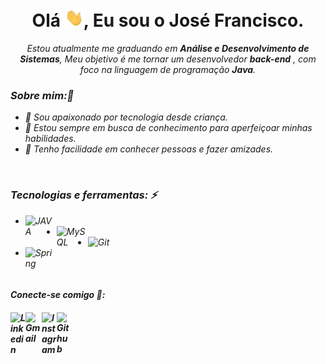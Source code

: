 <h1 align="center">Olá <img src="https://raw.githubusercontent.com/ABSphreak/ABSphreak/master/gifs/Hi.gif" width="30px">, Eu sou o José Francisco.</h1>

<p align="center">
  <em>
    Estou atualmente me graduando em <b>Análise e Desenvolvimento de Sistemas</b>, Meu objetivo é me tornar um desenvolvedor <b>back-end</b>&nbsp;, com foco na linguagem de programação <b>Java</b>.  
  <br>
  
</p>

<h3>Sobre mim:🧑</h3>

- 🧞 Sou apaixonado por tecnologia desde criança.
- 🔭 Estou sempre em busca de conhecimento para aperfeiçoar minhas habilidades.
- 👯 Tenho facilidade em conhecer pessoas e fazer amizades.
<br>

<h3>Tecnologias e ferramentas: ⚡ </h3>

- <img align= "left" alt="JAVA" width= "50px" src= "https://www.vectorlogo.zone/logos/java/java-horizontal.svg" />
- <img align = "left" alt="MySQL" width= "50px" src= "https://www.vectorlogo.zone/logos/mysql/mysql-ar21.svg" />
- <img align= "left" alt="Git" width = "50px" src = "https://www.vectorlogo.zone/logos/git-scm/git-scm-ar21.svg" />
- <img align = "left" alt="Spring" width = "50px" src = "https://www.vectorlogo.zone/logos/springio/springio-ar21.svg"/>

<br>

<h4> Conecte-se comigo 🤝: <h4>
  </hr>
  <a href="https://www.linkedin.com/in/jos%C3%A9-francisco-marques-neto-67383622b/">
   <img align="left" alt="Linkedin" width="24px" src="https://www.vectorlogo.zone/logos/linkedin/linkedin-icon.svg" />
  </a>
  <a href="mailto:netomarques@gmail.com">
    <img align="left" alt="Gmail" width="26px" src="https://www.vectorlogo.zone/logos/gmail/gmail-icon.svg" />
  </a>
  <a href="https://www.instagram.com/zemarques_96/">
    <img align="left" alt="Instagram" width="24px" src="https://www.vectorlogo.zone/logos/instagram/instagram-icon.svg" />
  </a>
   <a href="https://github.com/ZeMarques96">
    <img align="left" alt="Github" width="26px" src="https://www.vectorlogo.zone/logos/github/github-tile.svg" />
  </a>
  <br>
